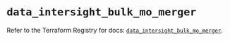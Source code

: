 # `data_intersight_bulk_mo_merger`

Refer to the Terraform Registry for docs: [`data_intersight_bulk_mo_merger`](https://registry.terraform.io/providers/ciscodevnet/intersight/1.0.71/docs/data-sources/bulk_mo_merger).
